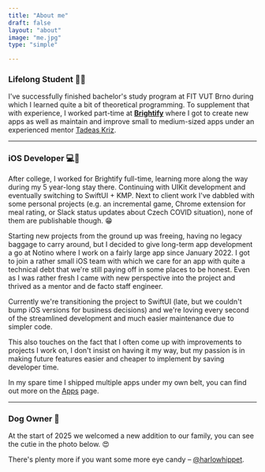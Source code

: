 ```yaml
---
title: "About me"
draft: false
layout: "about"
image: "me.jpg"
type: "simple"

---
```


### Lifelong Student 🧑‍🎓

I've successfully finished bachelor's study program at FIT VUT Brno during which I learned quite a bit of theoretical programming. To supplement that with experience, I worked part-time at [**Brightify**](https://brightify.github.io) where I got to create new apps as well as maintain and improve small to medium-sized apps under an experienced mentor [Tadeas Kriz](https://bsky.app/profile/tadeas.bsky.social).

---

### iOS Developer 💻📲

After college, I worked for Brightify full-time, learning more along the way during my 5 year-long stay there. Continuing with UIKit development and eventually switching to SwiftUI + KMP. Next to client work I've dabbled with some personal projects (e.g. an incremental game, Chrome extension for meal rating, or Slack status updates about Czech COVID situation), none of them are publishable though. 😁

Starting new projects from the ground up was freeing, having no legacy baggage to carry around, but I decided to give long-term app development a go at Notino where I work on a fairly large app since January 2022. I got to join a rather small iOS team with which we care for an app with quite a technical debt that we're still paying off in some places to be honest. Even as I was rather fresh I came with new perspective into the project and thrived as a mentor and de facto staff engineer.

Currently we're transitioning the project to SwiftUI (late, but we couldn't bump iOS versions for business decisions) and we're loving every second of the streamlined development and much easier maintenance due to simpler code.

This also touches on the fact that I often come up with improvements to projects I work on, I don't insist on having it my way, but my passion is in making future features easier and cheaper to implement by saving developer time.

In my spare time I shipped multiple apps under my own belt, you can find out more on the [Apps](./../apps) page.

---

### Dog Owner 🐾

At the start of 2025 we welcomed a new addition to our family, you can see the cutie in the photo below. 😍

There's plenty more if you want some more eye candy – [@harlowhippet](https://www.instagram.com/harlowhippet).
